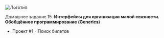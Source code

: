 ![Логотип](https://upload.wikimedia.org/wikipedia/commons/thumb/f/f2/Netology_logo.svg/1280px-Netology_logo.svg.png)

Домашнее задание 15. **Интерфейсы для организации малой связности. Обобщённое программирование (Generics)**

* Проект #1 - Поиск билетов
